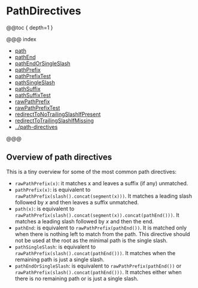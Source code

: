 <a id="pathdirectives-java"></a>
# PathDirectives

@@toc { depth=1 }

@@@ index

* [path](path.md)
* [pathEnd](pathEnd.md)
* [pathEndOrSingleSlash](pathEndOrSingleSlash.md)
* [pathPrefix](pathPrefix.md)
* [pathPrefixTest](pathPrefixTest.md)
* [pathSingleSlash](pathSingleSlash.md)
* [pathSuffix](pathSuffix.md)
* [pathSuffixTest](pathSuffixTest.md)
* [rawPathPrefix](rawPathPrefix.md)
* [rawPathPrefixTest](rawPathPrefixTest.md)
* [redirectToNoTrailingSlashIfPresent](redirectToNoTrailingSlashIfPresent.md)
* [redirectToTrailingSlashIfMissing](redirectToTrailingSlashIfMissing.md)
* [../path-directives](../path-directives.md)

@@@

<a id="overview-path-java"></a>
## Overview of path directives

This is a tiny overview for some of the most common path directives:

* `rawPathPrefix(x)`: it matches x and leaves a suffix (if any) unmatched.
* `pathPrefix(x)`: is equivalent to `rawPathPrefix(slash().concat(segment(x)))`. It matches a leading slash followed by _x_ and then leaves a suffix unmatched.
* `path(x)`: is equivalent to `rawPathPrefix(slash().concat(segment(x)).concat(pathEnd()))`. It matches a leading slash followed by _x_ and then the end.
* `pathEnd`: is equivalent to `rawPathPrefix(pathEnd())`. It is matched only when there is nothing left to match from the path. This directive should not be used at the root as the minimal path is the single slash.
* `pathSingleSlash`: is equivalent to `rawPathPrefix(slash().concat(pathEnd()))`. It matches when the remaining path is just a single slash.
* `pathEndOrSingleSlash`: is equivalent to `rawPathPrefix(pathEnd())` or `rawPathPrefix(slash().concat(pathEnd()))`. It matches either when there is no remaining path or is just a single slash.
